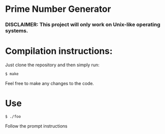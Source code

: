 # Prime Number Generator 
### DISCLAIMER: This project will only work on Unix-like operating systems.

# Compilation instructions:
Just clone the repository and then simply run:
```bash
$ make
```
Feel free to make any changes to the code.
# Use
```bash
$ ./foo
```
Follow the prompt instructions

